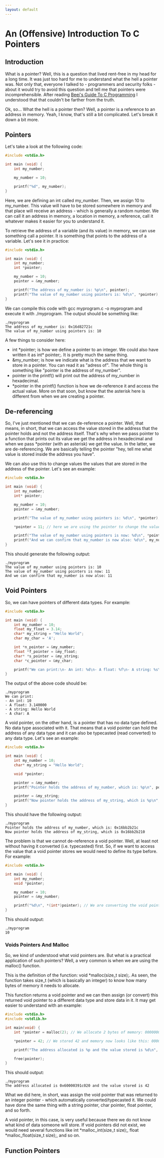 ```yaml
---
layout: default
---
```


# An (Offensive) Introduction To C Pointers

## Introduction

<p>What is a pointer? Well, this is a question that lived rent-free in my head for a long time. It was just too hard for me to understand what the hell a pointer was. Not only that, everyone I talked to - programmers and security folks - about it would try to avoid this question and tell me that pointers were incomprehensible. After reading <a href="https://beej.us/guide/bgc/">Beej's Guide To C Programming</a> I understood that that couldn't be farther from the truth.</p>
<p>Ok, so... What the hell is a pointer then? Well, a pointer is a reference to an address in memory. Yeah, I know, that's still a bit complicated. Let's break it down a bit more.</p>

## Pointers

<p>Let's take a look at the following code:</p>

```c
#include <stdio.h>

int main (void) {
    int my_number;

    my_number = 10;

    printf("%d", my_number);
}
```

<p>Here, we are defining an <custom-code>int</custom-code> called <custom-code>my_number</custom-code>. Then, we assign <custom-code>10</custom-code> to <custom-code>my_number</custom-code>. This value will have to be stored somewhere in memory and that place will receive an address - which is generally a random number. We can call it an address in memory, a location in memory, a reference, call it whatever makes it easier for you to understand it.</p>
<p>To retrieve the address of a variable (and its value) in memory, we can use something call a pointer. It is something that points to the address of a variable. Let's see it in practice:</p>

```c
#include <stdio.h>

int main (void) {
    int my_number;
    int *pointer;

    my_number = 10;
    pointer = &my_number;

    printf("The address of my_number is: %p\n", pointer);
    printf("The value of my_number using pointers is: %d\n", *pointer);
}
```

<p>We can compile this code with <custom-code>gcc myprogram.c -o myprogram</custom-code> and execute it with <custom-code>./myprogram</custom-code>. The output should be something like:</p>

```
./myprogram
The address of my_number is: 0x16d82721c
The value of my_number using pointers is: 10
```

<p>A few things to consider here:</p>
<ul>
<li><custom-code>int *pointer;</custom-code> is how we define a pointer to an integer. We could also have written it as <custom-code>int* pointer;</custom-code>. It is pretty much the same thing.</li>
<li><custom-code>&my_number;</custom-code> is how we indicate what is the address that we want to store in a pointer. You can read it as "adress of". The whole thing is something like "pointer is the address of my_number".</li>
<li><custom-code>pointer</custom-code> in the <custom-code>printf()</custom-code> will print out the address of <custom-code>my_number</custom-code> in hexadecimal.</li>
<li><custom-code>*pointer</custom-code> in the <custom-code>printf()</custom-code> function is how we de-reference it and access the actual value. More on that soon, but know that the asterisk here is different from when we are creating a pointer.</li>
</ul>

## De-referencing

<p>So, I've just mentioned that we can de-reference a pointer. Well, that means, in short, that we can access the value stored in the address that the pointer holds and not the address itself. That's why when we pass <custom-code>pointer</custom-code> to a function that prints out its value we get the address in hexadecimal and when we pass <custom-code>*pointer</custom-code> (with an asterisk) we get the value. In the latter, we are de-referencing. We are basically telling the pointer "hey, tell me what value is stored inside the address you have".</p>
<p>We can also use this to change values the values that are stored in the address of the pointer. Let's see an example:</p>

```c
#include <stdio.h>

int main (void) {
    int my_number;
    int* pointer;

    my_number = 10;
    pointer = &my_number;

    printf("The value of my_number using pointers is: %d\n", *pointer);

    *pointer = 11; // here we are using the pointer to change the value of my_number...

    printf("The value of my_number using pointers is now: %d\n", *pointer);
    printf("And we can confirm that my_number is now also: %d\n", my_number);
}
```

<p>This should generate the following output:</p>

```
./myprogram
The value of my_number using pointers is: 10
The value of my_number using pointers is now: 11
And we can confirm that my_number is now also: 11
```

## Void Pointers

<p>So, we can have pointers of different data types. For example:</p>

```c
#include <stdio.h>

int main (void) {
    int my_number = 10;
    float my_float = 3.14;
    char* my_string = "Hello World";
    char my_char = 'A';

    int *n_pointer = &my_number;
    float *f_pointer = &my_float;
    char* *s_pointer = &my_string;
    char *c_pointer = &my_char;

    printf("We can print:\n- An int: %d\n- A float: %f\n- A string: %s\n- A char: %c\n", *n_pointer, *f_pointer, *s_pointer, *c_pointer);
}
```

The output of the above code should be:

```
./myprogram
We can print:
- An int: 10
- A float: 3.140000
- A string: Hello World
- A char: A
```

<p>A void pointer, on the other hand, is a pointer that has no data type defined. No data type associated with it. That means that a void pointer can hold the address of any data type and it can also be typecasted (read converted) to any data type. Let's see an example:</p>

```c
#include <stdio.h>

int main (void) {
    int my_number = 10;
    char* my_string = "Hello World";

    void *pointer;

    pointer = &my_number;
    printf("Pointer holds the address of my_number, which is: %p\n", pointer);

    pointer = &my_string;
    printf("Now pointer holds the address of my_string, which is %p\n", pointer);
}
```

<p>This should have the following output:</p>

```
./myprogram
Pointer holds the address of my_number, which is: 0x16bb2b21c
Now pointer holds the address of my_string, which is 0x16bb2b210
```

<p>The problem is that we cannot de-reference a void pointer. Well, at least not without having it converted (i.e. typecasted) first. So, if we want to access the value that a void pointer stores we would need to define its type before. For example:</p>

```c
#include <stdio.h>

int main (void) {
    int my_number;
    void *pointer;

    my_number = 10;
    pointer = &my_number;

    printf("%d\n", *(int*)pointer); // We are converting the void pointer to an int pointer with (int*) - this will be executed before. Then, *pointer will be executed and de-referenced.
}
```

<p>This should output:</p>

```
./myprogram
10
```

### Voids Pointers And Malloc

<p>So, we kind of understood what void pointers are. But what is a practical application of such pointers? Well, a very common is when we are using the <custom-code>malloc()</custom-code> function.</p>
<p>This is the definition of the function: <custom-code>void *malloc(size_t size);</custom-code>. As seen, the function takes <custom-code>size_t</custom-code> (which is basically an integer) to know how many bytes of memory it needs to allocate.</p>
<p>This function returns a void pointer and we can then assign (or convert) this returned void pointer to a different data type and store data in it. It may get easier to understand with an example:</p>

```c
#include <stdio.h>
#include <stdlib.h>

int main(void) {
    int *pointer = malloc(2); // We allocate 2 bytes of memory: 00000000 00000000

    *pointer = 42; // We stored 42 and memory now looks like this: 00000000 00101010

    printf("The address allocated is %p and the value stored is %d\n", pointer, *pointer);

    free(pointer);
}
```

<p>This should output:</p>

```
./myprogram
The address allocated is 0x60000391c020 and the value stored is 42
```

<p>What we did here, in short, was assign the void pointer that was returned to an integer pointer - which automatically converted/typecasted it. We could have done the same thing with a string pointer, char pointer, float pointer, and so forth.</p>
<p>A void pointer, in this case, is very useful because there we do not know what kind of data someone will store. If void pointers did not exist, we would need several functions like <custom-code>int *malloc_int(size_t size);</custom-code>, <custom-code>float *malloc_float(size_t size);</custom-code>, and so on.</p>

## Function Pointers
